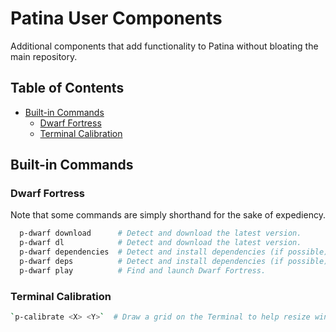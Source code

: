 # Patina User Components

Additional components that add functionality to Patina without bloating the main
repository.

## Table of Contents

- [Built-in Commands](#built-in-commands)
  - [Dwarf Fortress](#dwarf-fortress)
  - [Terminal Calibration](#terminal-calibration)

## Built-in Commands

### Dwarf Fortress

Note that some commands are simply shorthand for the sake of expediency.

```bash
  p-dwarf download      # Detect and download the latest version.
  p-dwarf dl            # Detect and download the latest version.
  p-dwarf dependencies  # Detect and install dependencies (if possible).
  p-dwarf deps          # Detect and install dependencies (if possible).
  p-dwarf play          # Find and launch Dwarf Fortress.
```

### Terminal Calibration

```bash
`p-calibrate <X> <Y>`  # Draw a grid on the Terminal to help resize window.
```
